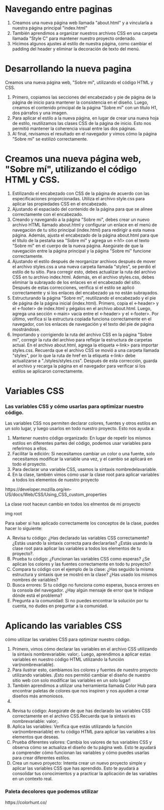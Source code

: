 <h1>Navegando entre paginas</h1>

 <ol>

<li>Creamos una nueva página web llamada "about.html" y a vincularla a nuestra página principal "index.html"</li>
    <li>También aprendimos a organizar nuestros archivos CSS en una carpeta llamada "Style C" para mantener nuestro proyecto ordenado.</li>
    <li> Hicimos algunos ajustes al estilo de nuestra página, como cambiar el padding del header y eliminar la decoración de texto del menú.</li>
 </ol>

<h1>Desarrollando la nueva pagina</h1>

<p>Creamos una nueva página web, "Sobre mí", utilizando el código HTML y CSS.</p>

 <ol>

<li>Primero, copiamos las secciones del encabezado y pie de página de la página de inicio para mantener la consistencia en el diseño. Luego, creamos el contenido principal de la página "Sobre mí" con un título H1, dos párrafos y una imagen.</li>
    <li>Para aplicar el estilo a la nueva página, en lugar de crear una nueva hoja de estilo, reutilizamos las clases CSS de la página de inicio. Esto nos permitió mantener la coherencia visual entre las dos páginas.</li>
    <li>Al final, revisamos el resultado en el navegador y vimos cómo la página "Sobre mí" se estilizó correctamente.</li>
 </ol>




<h1>Creamos una nueva página web, "Sobre mí", utilizando el código HTML y CSS.</h1>

 <ol>

<li>Estilizando el encabezado con CSS de la página de acuerdo con las especificaciones proporcionadas. Utiliza el archivo style.css para aplicar las propiedades CSS en el encabezado.</li>
    <li>Ajustando el espaciado del contenido de la página para que se alinee correctamente con el encabezado.</li>
    <li>Creando y navegando a la página "Sobre mí", debes crear un nuevo archivo HTML llamado about.html y configurar un enlace en el menú de navegación de tu sitio principal (index.html) para redirigir a esta nueva página. Además, ajusta el encabezado de la página about.html para que el título de la pestaña sea "Sobre mí" y agrega un <-h1> con el texto "Sobre mí" en el cuerpo de la nueva página. Asegúrate de que la navegación entre la página principal y la página "Sobre mí" funcione correctamente.</li>
    <li>Ajustando el estilo después de reorganizar archivos después de mover el archivo styles.css a una nueva carpeta llamada "styles", se perdió el estilo de tu sitio. Para corregir esto, debes actualizar la ruta del archivo CSS en tu archivo index.html. Además, en el archivo styles.css, debes eliminar la subrayado de los enlaces en el encabezado del sitio. Después de estas correcciones, verifica si el estilo se aplicó correctamente y si los enlaces del encabezado ya no están subrayados.</li>
    <li>Estructurando la página "Sobre mí", reutilizando el encabezado y el pie de página de la página inicial (index.html). Primero, copia el <-header> y el <-footer> de index.html y pégalos en el archivo about.html. Luego, agrega una sección <-main> vacía entre el <-header> y el <-footer>. Por último, verifica si la estructura copiada funciona correctamente en el navegador, con los enlaces de navegación y el texto del pie de página mostrándose.</li>
    <li>Importando y corrigiendo la ruta del archivo CSS en la página "Sobre mí", corregir la ruta del archivo para reflejar la estructura de carpetas actual. En el archivo about.html, agrega la etiqueta <-link> para importar styles.css. Recuerda que el archivo CSS se movió a una carpeta llamada "styles", por lo que la ruta de href en la etiqueta <-link> debe actualizarse a "./styles/styles.css". Después de esta corrección, guarda el archivo y recarga la página en el navegador para verificar si los estilos se aplicaron correctamente.</li>

 </ol>

 

<h1>Variables CSS</h1>

<h3>Las variables CSS y cómo usarlas para optimizar nuestro código.</h3>

<p>Las variables CSS nos permiten declarar colores, fuentes y otros estilos en un solo lugar, y luego usarlos en todo nuestro proyecto. Esto nos ayuda a:</p>
 <ol>

<li>Mantener nuestro código organizado: En lugar de repetir los mismos estilos en diferentes partes del código, podemos usar variables para referirnos a ellos.</li>
    <li>Facilitar la edición: Si necesitamos cambiar un color o una fuente, solo necesitamos modificar la variable una vez, y el cambio se aplicará en todo el proyecto.</li>
    <li>Para declarar una variable CSS, usamos la sintaxis nombredelavariable.</li>
    <li>En la clase, también vimos cómo usar la clase root para aplicar variables a todos los elementos de nuestro proyecto</li>
   
 </ol>
https://developer.mozilla.org/en-US/docs/Web/CSS/Using_CSS_custom_properties

<p> La clase root haceun cambio en todos los elmentos de mi proyecto</p>

img root

<p>Para saber si has aplicado correctamente los conceptos de la clase, puedes hacer lo siguiente:</p>
 <ol type='A'>

<li>Revisa tu código: ¿Has declarado las variables CSS correctamente? ¿Estás usando la sintaxis correcta para declararlas? ¿Estás usando la clase root para aplicar las variables a todos los elementos de tu proyecto?.</li>
    <li>Prueba tu código: ¿Funcionan las variables CSS como esperas? ¿Se aplican los colores y las fuentes correctamente en todo tu proyecto?</li>
    <li>Compara tu código con el ejemplo de la clase: ¿Has seguido la misma estructura y sintaxis que se mostró en la clase? ¿Has usado los mismos nombres de variables?</li>
    <li>Busca errores: Si tu código no funciona como esperas, busca errores en la consola del navegador. ¿Hay algún mensaje de error que te indique dónde está el problema?</li>
    <li>Pregunta a la comunidad: Si no puedes encontrar la solución por tu cuenta, no dudes en preguntar a la comunidad.</li>

 </ol>

 <h1> Aplicando las variables CSS</h1>
<p>cómo utilizar las variables CSS para optimizar nuestro código.</p>

 <ol>
<li>Primero, vimos cómo declarar las variables en el archivo CSS utilizando la sintaxis nombrevariable: valor;. Luego, aprendimos a aplicar estas variables en nuestro código HTML utilizando la función var(nombrevariable).</li>
    <li>Para ilustrar esto, cambiamos los colores y fuentes de nuestro proyecto utilizando variables. ¡Esto nos permitió cambiar el diseño de nuestro sitio web con solo modificar las variables en un solo lugar!</li>
    <li>También aprendimos a utilizar una herramienta llamada Color Hub para encontrar paletas de colores que nos inspiren y nos ayuden a crear diseños más armoniosos.</li>
    <li></li>
   
 </ol>
 <ol type='A'>

<li> Revisa tu código: Asegúrate de que has declarado las variables CSS correctamente en el archivo CSS.Recuerda que la sintaxis es nombrevariable: valor;. </li>
    <li>Aplica las variables: Verifica que estás utilizando la función var(nombrevariable) en tu código HTML para aplicar las variables a los elementos que deseas.</li>
    <li>Prueba diferentes valores: Cambia los valores de tus variables CSS y observa cómo se actualiza el diseño de tu página web. Esto te ayudará a comprender cómo funcionan las variables y cómo puedes usarlas para crear diferentes estilos.</li>
    <li>Crea un nuevo proyecto: Intenta crear un nuevo proyecto simple y aplicar las variables CSS que has aprendido. Esto te ayudará a consolidar tus conocimientos y a practicar la aplicación de las variables en un contexto real.</li>

 </ol>

<h3>Paleta decolores que podemos utilizar</h3>
https://colorhunt.co/

